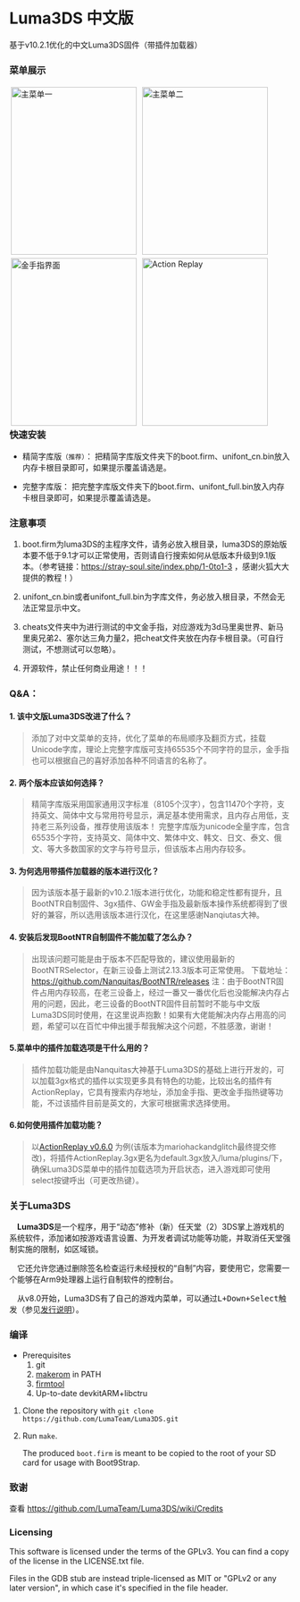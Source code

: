 # Luma3DS 中文版

基于v10.2.1优化的中文Luma3DS固件（带插件加载器）

### 菜单展示
<div style="float:left;">
  <img style="margin:3px;" src="https://luma3ds-cn.oss-cn-hangzhou.aliyuncs.com/1.jpg" width = "225" height = "300" alt="主菜单一" align=center />
  <img style="margin:3px;" src="https://luma3ds-cn.oss-cn-hangzhou.aliyuncs.com/2.jpg" width = "225" height = "300" alt="主菜单二" align=center />
  <img style="margin:3px;" src="https://luma3ds-cn.oss-cn-hangzhou.aliyuncs.com/3.jpg" width = "225" height = "300" alt="金手指界面" align=center />
  <img style="margin:3px;" src="https://luma3ds-cn.oss-cn-hangzhou.aliyuncs.com/5.jpg" width = "225" height = "300" alt="Action Replay" align=center />
</div>

### 快速安装

- 精简字库版`（推荐）`：
    把精简字库版文件夹下的boot.firm、unifont_cn.bin放入内存卡根目录即可，如果提示覆盖请选是。
    
- 完整字库版：
    把完整字库版文件夹下的boot.firm、unifont_full.bin放入内存卡根目录即可，如果提示覆盖请选是。

### 注意事项

1. boot.firm为luma3DS的主程序文件，请务必放入根目录，luma3DS的原始版本要不低于9.1才可以正常使用，否则请自行搜索如何从低版本升级到9.1版本。（参考链接：https://stray-soul.site/index.php/1-0to1-3 ，感谢火狐大大提供的教程！）

2. unifont_cn.bin或者unifont_full.bin为字库文件，务必放入根目录，不然会无法正常显示中文。

3. cheats文件夹中为进行测试的中文金手指，对应游戏为3d马里奥世界、新马里奥兄弟2、塞尔达三角力量2，把cheat文件夹放在内存卡根目录。（可自行测试，不想测试可以忽略）。

4. 开源软件，禁止任何商业用途！！！

### Q&A：

#### 1. 该中文版Luma3DS改进了什么？
  
> 添加了对中文菜单的支持，优化了菜单的布局顺序及翻页方式，挂载Unicode字库，理论上完整字库版可支持65535个不同字符的显示，金手指也可以根据自己的喜好添加各种不同语言的名称了。
      
#### 2. 两个版本应该如何选择？

> 精简字库版采用国家通用汉字标准（8105个汉字），包含11470个字符，支持英文、简体中文与常用符号显示，满足基本使用需求，且内存占用低，支持老三系列设备，推荐使用该版本！
> 完整字库版为unicode全量字库，包含65535个字符，支持英文、简体中文、繁体中文、韩文、日文、泰文、俄文、等大多数国家的文字与符号显示，但该版本占用内存较多。

#### 3. 为何选用带插件加载器的版本进行汉化？

> 因为该版本基于最新的v10.2.1版本进行优化，功能和稳定性都有提升，且BootNTR自制固件、3gx插件、GW金手指及最新版本操作系统都得到了很好的兼容，所以选用该版本进行汉化，在这里感谢Nanqiutas大神。

#### 4. 安装后发现BootNTR自制固件不能加载了怎么办？

> 出现该问题可能是由于版本不匹配导致的，建议使用最新的BootNTRSelector，在新三设备上测试2.13.3版本可正常使用。
> 下载地址：https://github.com/Nanquitas/BootNTR/releases
> 注：由于BootNTR固件占用内存较高，在老三设备上，经过一番又一番优化后也没能解决内存占用的问题，因此，老三设备的BootNTR固件目前暂时不能与中文版Luma3DS同时使用，在这里说声抱歉！如果有大佬能解决内存占用高的问题，希望可以在百忙中伸出援手帮我解决这个问题，不胜感激，谢谢！

#### 5.菜单中的插件加载选项是干什么用的？

> 插件加载功能是由Nanquitas大神基于Luma3DS的基础上进行开发的，可以加载3gx格式的插件以实现更多具有特色的功能，比较出名的插件有ActionReplay，它具有搜索内存地址，添加金手指、更改金手指热键等功能，不过该插件目前是英文的，大家可根据需求选择使用。

#### 6.如何使用插件加载功能？

> 以[ActionReplay v0.6.0](https://github.com/CynricXu/CTRPluginFramework-BlankTemplate/releases/tag/v0.6.0) 为例(该版本为mariohackandglitch最终提交修改)，将插件ActionReplay.3gx更名为default.3gx放入/luma/plugins/下，确保Luma3DS菜单中的插件加载选项为开启状态，进入游戏即可使用select按键呼出（可更改热键）。

### 关于Luma3DS

&emsp;**Luma3DS**是一个程序，用于“动态”修补（新）任天堂（2）3DS掌上游戏机的系统软件，添加诸如按游戏语言设置、为开发者调试功能等功能，并取消任天堂强制实施的限制，如区域锁。

&emsp;它还允许您通过删除签名检查运行未经授权的“自制”内容，要使用它，您需要一个能够在Arm9处理器上运行自制软件的控制台。

&emsp;从v8.0开始，Luma3DS有了自己的游戏内菜单，可以通过<kbd>L+Down+Select</kbd>触发（参见[发行说明](https://github.com/LumaTeam/luma3s/releases/tag/v8.0)）。

### 编译
* Prerequisites
    1. git
    2. [makerom](https://github.com/jakcron/Project_CTR) in PATH
    3. [firmtool](https://github.com/TuxSH/firmtool)
    4. Up-to-date devkitARM+libctru
1. Clone the repository with `git clone https://github.com/LumaTeam/Luma3DS.git`
2. Run `make`.

    The produced `boot.firm` is meant to be copied to the root of your SD card for usage with Boot9Strap.

### 致谢
查看 https://github.com/LumaTeam/Luma3DS/wiki/Credits

### Licensing
This software is licensed under the terms of the GPLv3. You can find a copy of the license in the LICENSE.txt file.

Files in the GDB stub are instead triple-licensed as MIT or "GPLv2 or any later version", in which case it's specified in the file header.
